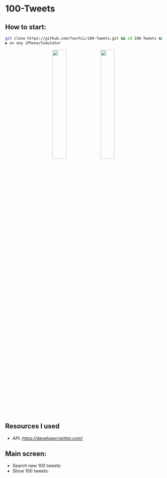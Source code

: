 # 100-Tweets

## How to start:
```bash
git clone https://github.com/Yserhii/100-Tweets.git && cd 100-Tweets && open D04.xcodeproj
▶️ on any iPhone/Simulator
```
<div align="center">
  <img src="https://github.com/Yserhii/100-Tweets/blob/master/sourses/Part_1.gif" width="30%" />
  <img src="https://github.com/Yserhii/100-Tweets/blob/master/sourses/Part_2.gif" width="30%" />
</div>

## Resources I used
- API: https://developer.twitter.com/

## Main screen:
- Search new 100 tweets:
- Show 100 tweets:

